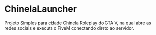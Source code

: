 # ChinelaLauncher
Projeto Simples para cidade Chinela Roleplay do GTA V, na qual abre as redes sociais e executa o FiveM conectando direto ao servidor.
